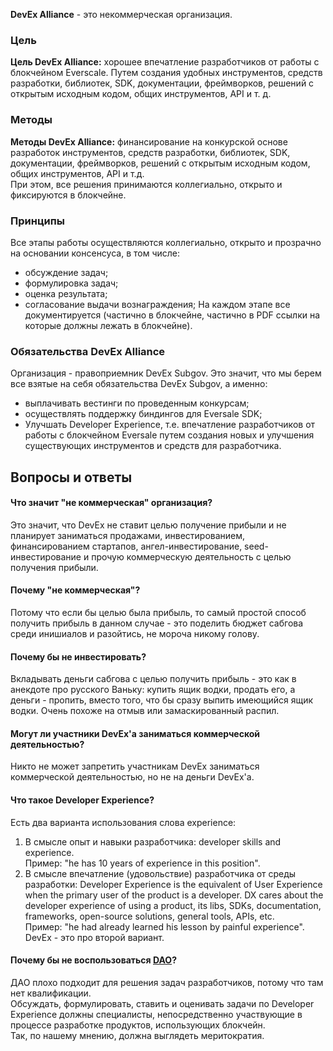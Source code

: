 **DevEx Alliance** - это некоммерческая организация.
### Цель  
**Цель DevEx Alliance:** хорошее впечатление разработчиков от работы с блокчейном Everscale. Путем создания удобных инструментов, средств разработки, библиотек, SDK, документации, фреймворков, решений с открытым исходным кодом, общих инструментов, API и т. д.  
### Методы  
**Методы DevEx Alliance:** финансирование на конкурской основе разработок инструментов, средств разработки, библиотек, SDK, документации, фреймворков, решений с открытым исходным кодом, общих инструментов, API и т.д.  
При этом, все решения принимаются коллегиально, открыто и фиксируются в блокчейне.   
### Принципы  
Все этапы работы осуществляются коллегиально, открыто и прозрачно на основании консенсуса, в том числе:  
- обсуждение задач;  
- формулировка задач;  
- оценка результата;  
- согласование выдачи вознаграждения;
На каждом этапе все документируется (частично в блокчейне, частично в PDF ссылки на которые должны лежать в блокчейне).
  
### Обязательства DevEx Alliance  
Организация - правоприемник DevEx Subgov. Это значит, что мы берем все взятые на себя обязательства DevEx Subgov, а именно:  
- выплачивать вестинги по проведенным конкурсам;  
- осуществлять поддержку биндингов для Eversale SDK;  
- Улучшать Developer Experience, т.е. впечатление разработчиков от работы с блокчейном Eversale путем создания новых и улучшения существующих инструментов и средств для разработчика.  
  
  
## Вопросы и ответы  
#### Что значит "не коммерческая" организация?  
Это значит, что DevEx не ставит целью получение прибыли и не планирует заниматься продажами, инвестированием, финансированием стартапов, ангел-инвестирование, seed-инвестирование и прочую коммерческую деятельность с целью получения прибыли.  
#### Почему "не коммерческая"?  
Потому что если бы целью была прибыль, то самый простой способ получить прибыль в данном случае - это поделить бюджет сабгова среди инишиалов и разойтись, не мороча никому голову.  
#### Почему бы не инвестировать?  
Вкладывать деньги сабгова с целью получить прибыль - это как в анекдоте про русского Ваньку: купить ящик водки, продать его, а деньги - пропить, вместо того, что бы сразу выпить имеющийся ящик водки. Очень похоже на отмыв или замаскированный распил.  
#### Могут ли участники DevEx'а заниматься коммерческой деятельностью?  
Никто не может запретить участникам DevEx заниматься коммерческой деятельностью, но не на деньги DevEx'а.  
#### Что такое Developer Experience?  
Есть два варианта использования слова experience:  
1) В смысле опыт и навыки разработчика: developer skills and experience.  
   Пример: "he has 10 years of experience in this position".  
2) В смысле впечатление (удовольствие) разработчика от среды разработки: Developer Experience is the equivalent of User Experience when the primary user of the product is a developer. DX cares about the developer experience of using a product, its libs, SDKs, documentation, frameworks, open-source solutions, general tools, APIs, etc.  
   Пример: "he had already learned his lesson by painful experience".
DevEx - это про второй вариант.  
#### Почему бы не воспользоваться [DAO](https://everdao.net)?  
ДАО плохо подходит для решения задач разработчиков, потому что там нет квалификации.  
Обсуждать, формулировать, ставить и оценивать задачи по Developer Experience должны специалисты, непосредственно участвующие в процессе разработке продуктов, использующих блокчейн.  
Так, по нашему мнению, должна выглядеть меритократия.  
  
  
